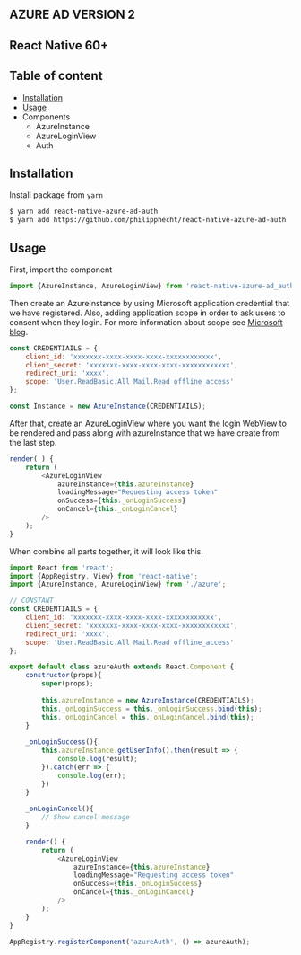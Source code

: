 ## AZURE AD VERSION 2 ##

## React Native 60+ ##

## Table of content
* [Installation](#installation)
* [Usage](#usage)
* Components
    * AzureInstance
    * AzureLoginView
    * Auth

## Installation
Install package from `yarn`
```sh
$ yarn add react-native-azure-ad-auth
$ yarn add https://github.com/philipphecht/react-native-azure-ad-auth
```

## Usage
First, import the component

```javascript
import {AzureInstance, AzureLoginView} from 'react-native-azure-ad_auth'
```
Then create an AzureInstance by using Microsoft application credential that we have registered.  Also, adding application scope in order to ask users to consent when they login. For more information about scope see [Microsoft blog](https://azure.microsoft.com/en-us/documentation/articles/active-directory-v2-scopes/).
```javascript
const CREDENTIAILS = {
    client_id: 'xxxxxxx-xxxx-xxxx-xxxx-xxxxxxxxxxxx',
    client_secret: 'xxxxxxx-xxxx-xxxx-xxxx-xxxxxxxxxxxx',
    redirect_uri: 'xxxx',
    scope: 'User.ReadBasic.All Mail.Read offline_access'
};

const Instance = new AzureInstance(CREDENTIAILS);
```
After that, create an AzureLoginView where you want the login WebView to be rendered and pass along with azureInstance that we have create from the last step.

```javascript
render( ) {
    return (
        <AzureLoginView
            azureInstance={this.azureInstance}
            loadingMessage="Requesting access token"
            onSuccess={this._onLoginSuccess}
            onCancel={this._onLoginCancel}
        />
    );
}
```
When combine all parts together, it will look like this.

```javascript
import React from 'react';
import {AppRegistry, View} from 'react-native';
import {AzureInstance, AzureLoginView} from './azure';

// CONSTANT
const CREDENTIAILS = {
    client_id: 'xxxxxxx-xxxx-xxxx-xxxx-xxxxxxxxxxxx',
    client_secret: 'xxxxxxx-xxxx-xxxx-xxxx-xxxxxxxxxxxx',
    redirect_uri: 'xxxx',
    scope: 'User.ReadBasic.All Mail.Read offline_access'
};

export default class azureAuth extends React.Component {
    constructor(props){
        super(props);
        
        this.azureInstance = new AzureInstance(CREDENTIAILS);
        this._onLoginSuccess = this._onLoginSuccess.bind(this);
        this._onLoginCancel = this._onLoginCancel.bind(this);
    }
    
    _onLoginSuccess(){
        this.azureInstance.getUserInfo().then(result => {
            console.log(result);
        }).catch(err => {
            console.log(err);
        })
    }
    
    _onLoginCancel(){
        // Show cancel message
    }

    render() {
        return (
            <AzureLoginView
                azureInstance={this.azureInstance}
                loadingMessage="Requesting access token"
                onSuccess={this._onLoginSuccess}
                onCancel={this._onLoginCancel}
            />
        );
    }
}

AppRegistry.registerComponent('azureAuth', () => azureAuth);
```

